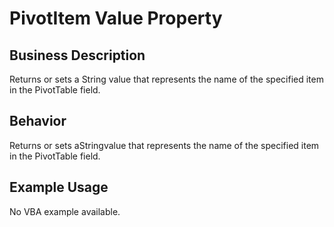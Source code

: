 # PivotItem Value Property

## Business Description
Returns or sets a String value that represents the name of the specified item in the PivotTable field.

## Behavior
Returns or sets aStringvalue that represents the name of the specified item in the PivotTable field.

## Example Usage
No VBA example available.